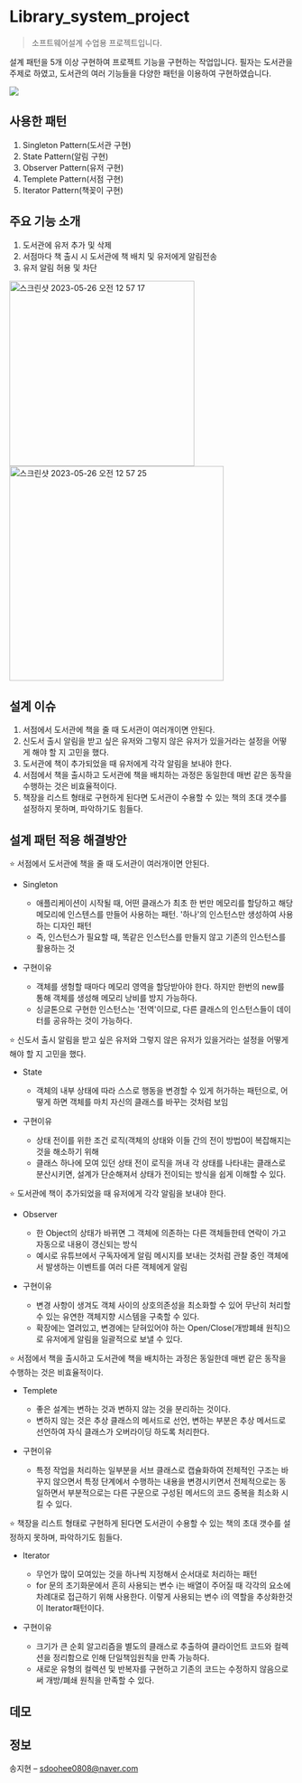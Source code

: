 # Library_system_project
> 소프트웨어설계 수업용 프로젝트입니다.

설계 패턴을 5개 이상 구현하여 프로젝트 기능을 구현하는 작업입니다.
필자는 도서관을 주제로 하였고, 도서관의 여러 기능들을 다양한 패턴을 이용하여 구현하였습니다.

![](../header.png)

## 사용한 패턴

1. Singleton Pattern(도서관 구현)
2. State Pattern(알림 구현)
3. Observer Pattern(유저 구현)
4. Templete Pattern(서점 구현)
5. Iterator Pattern(책꽂이 구현)



## 주요 기능 소개
1. 도서관에 유저 추가 및 삭제
2. 서점마다 책 출시 시 도서관에 책 배치 및 유저에게 알림전송
3. 유저 알림 허용 및 차단

<img width="328" alt="스크린샷 2023-05-26 오전 12 57 17" src="https://github.com/sdoohee/Library_system_project/assets/90372242/c70d0228-7833-4715-9c17-756d6f88a94d">

<img width="380" alt="스크린샷 2023-05-26 오전 12 57 25" src="https://github.com/sdoohee/Library_system_project/assets/90372242/3b75271a-89c7-4dbf-aa45-bfedc15a4d80">



## 설계 이슈
1. 서점에서 도서관에 책을 줄 때 도서관이 여러개이면 안된다. 
2. 신도서 출시 알림을 받고 싶은 유저와 그렇지 않은 유저가 있을거라는 설정을 어떻게 해야 할 지 고민을 했다.
3. 도서관에 책이 추가되었을 때 유저에게 각각 알림을 보내야 한다. 
4. 서점에서 책을 출시하고 도서관에 책을 배치하는 과정은 동일한데 매번 같은 동작을 수행하는 것은 비효율적이다.
5. 책장을 리스트 형태로 구현하게 된다면 도서관이 수용할 수 있는 책의 초대 갯수를 설정하지 못하며, 파악하기도 힘들다.



## 설계 패턴 적용 해결방안
⭐ 서점에서 도서관에 책을 줄 때 도서관이 여러개이면 안된다. 
- Singleton
    * 애플리케이션이 시작될 때, 어떤 클래스가 최초 한 번만 메모리를 할당하고 해당 메모리에 인스텐스를 만들어 사용하는 패턴. '하나'의 인스턴스만 생성하여 사용하는 디자인 패턴
    * 즉, 인스턴스가 필요할 때, 똑같은 인스턴스를 만들지 않고 기존의 인스턴스를 활용하는 것

- 구현이유
    * 객체를 생헝할 때마다 메모리 영역을 할당받아야 한다. 하지만 한번의 new를 통해 객체를 생성해 메모리 낭비를 방지 가능하다.
    * 싱글톤으로 구현한 인스턴스는 '전역'이므로, 다른 클래스의 인스턴스들이 데이터를 공유하는 것이 가능하다.


⭐ 신도서 출시 알림을 받고 싶은 유저와 그렇지 않은 유저가 있을거라는 설정을 어떻게 해야 할 지 고민을 했다.
- State
    * 객체의 내부 상태에 따라 스스로 행동을 변경할 수 있게 허가하는 패턴으로, 어떻게 하면 객체를 마치 자신의 클래스를 바꾸는 것처럼 보임

- 구현이유
    * 상태 전이를 위한 조건 로직(객체의 상태와 이들 간의 전이 방법0이 복잡해지는 것을 해소하기 위해
    * 클래스 하나에 모여 있던 상태 전이 로직을 꺼내 각 상태를 나타내는 클래스로 분산시키면, 설계가 단순해져서 상태가 전이되는 방식을 쉽게 이해할 수 있다.

⭐ 도서관에 책이 추가되었을 때 유저에게 각각 알림을 보내야 한다.
- Observer
    * 한 Object의 상태가 바뀌면 그 객체에 의존하는 다른 객체들한테 연락이 가고 자동으로 내용이 갱신되는 방식
    * 예시로 유튜브에서 구독자에게 알림 메시지를 보내는 것처럼 관찰 중인 객체에서 발생하는 이벤트를 여러 다른 객체에게 알림

- 구현이유
    * 변경 사항이 생겨도 객체 사이의 상호의존성을 최소화할 수 있어 무난히 처리할 수 있는 유연한 객체지향 시스템을 구축할 수 있다.
    * 확장에는 열려있고, 변경에는 닫혀있어야 하는 Open/Close(개방폐쇄 원칙)으로 유저에게 알림을 일괄적으로 보낼 수 있다.


⭐ 서점에서 책을 출시하고 도서관에 책을 배치하는 과정은 동일한데 매번 같은 동작을 수행하는 것은 비효율적이다.
- Templete
    * 좋은 설계는 변하는 것과 변하지 않는 것을 분리하는 것이다.
    * 변하지 않는 것은 추상 클래스의 메서드로 선언, 변하는 부분은 추상 메서드로 선언하여 자식 클래스가 오버라이딩 하도록 처리한다.

- 구현이유
    * 특정 작업을 처리하는 일부분을 서브 클래스로 캡슐화하여 전체적인 구조는 바꾸지 않으면서 특정 단계에서 수행하는 내용을 변경시키면서 전체적으로는 동일하면서 부분적으로는 다른 구문으로 구성된 메서드의 코드 중복을 최소화 시킬 수 있다.


⭐ 책장을 리스트 형태로 구현하게 된다면 도서관이 수용할 수 있는 책의 초대 갯수를 설정하지 못하며, 파악하기도 힘들다.
- Iterator
    * 무언가 많이 모여있는 것을 하나씩 지정해서 순서대로 처리하는 패턴
    * for 문의 초기화문에서 흔히 사용되는 변수 i는 배열이 주어질 때 각각의 요소에 차례대로 접근하기 위해 사용한다. 이렇게 사용되는 변수 i의 역할을 추상화한것이 Iterator패턴이다.

- 구현이유
    * 크기가 큰 순회 알고리즘을 별도의 클래스로 추출하여 클라이언트 코드와 컬렉션을 정리함으로 인해 단일책임원칙을 만족 가능하다.
    * 새로운 유형의 컬렉션 및 반복자를 구현하고 기존의 코드는 수정하지 않음으로써 개방/폐쇄 원칙을 만족할 수 있다.
    
    
    
## 데모




## 정보

송지현 – sdoohee0808@naver.com


<!-- Markdown link & img dfn's -->
[npm-image]: https://img.shields.io/npm/v/datadog-metrics.svg?style=flat-square
[npm-url]: https://npmjs.org/package/datadog-metrics
[npm-downloads]: https://img.shields.io/npm/dm/datadog-metrics.svg?style=flat-square
[travis-image]: https://img.shields.io/travis/dbader/node-datadog-metrics/master.svg?style=flat-square
[travis-url]: https://travis-ci.org/dbader/node-datadog-metrics
[wiki]: https://github.com/yourname/yourproject/wiki
